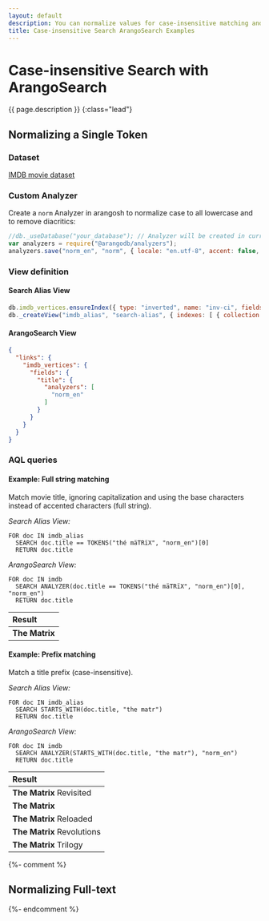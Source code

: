 ```yaml
---
layout: default
description: You can normalize values for case-insensitive matching and to ignore diacritics, also in combination with other search techniques
title: Case-insensitive Search ArangoSearch Examples
---
```

# Case-insensitive Search with ArangoSearch

{{ page.description }}
{:class="lead"}

## Normalizing a Single Token

### Dataset

[IMDB movie dataset](arangosearch-example-datasets.html#imdb-movie-dataset)

### Custom Analyzer

Create a `norm` Analyzer in arangosh to normalize case to all lowercase and to
remove diacritics:

```js
//db._useDatabase("your_database"); // Analyzer will be created in current database
var analyzers = require("@arangodb/analyzers");
analyzers.save("norm_en", "norm", { locale: "en.utf-8", accent: false, case: "lower" }, ["frequency", "norm", "position"]);
```

### View definition

#### Search Alias View

```js
db.imdb_vertices.ensureIndex({ type: "inverted", name: "inv-ci", fields: [ { name: "title", analyzer: "norm_en" } ] });
db._createView("imdb_alias", "search-alias", { indexes: [ { collection: "imdb_vertices", index: "inv-ci" } ] });
```

#### ArangoSearch View

```json
{
  "links": {
    "imdb_vertices": {
      "fields": {
        "title": {
          "analyzers": [
            "norm_en"
          ]
        }
      }
    }
  }
}
```

### AQL queries

#### Example: Full string matching

Match movie title, ignoring capitalization and using the base characters
instead of accented characters (full string).

_Search Alias View:_

```aql
FOR doc IN imdb_alias
  SEARCH doc.title == TOKENS("thé mäTRïX", "norm_en")[0]
  RETURN doc.title
```

_ArangoSearch View:_

```aql
FOR doc IN imdb
  SEARCH ANALYZER(doc.title == TOKENS("thé mäTRïX", "norm_en")[0], "norm_en")
  RETURN doc.title
```

| Result |
|:-------|
| **The Matrix** |

#### Example: Prefix matching

Match a title prefix (case-insensitive).

_Search Alias View:_

```aql
FOR doc IN imdb_alias
  SEARCH STARTS_WITH(doc.title, "the matr")
  RETURN doc.title
```

_ArangoSearch View:_

```aql
FOR doc IN imdb
  SEARCH ANALYZER(STARTS_WITH(doc.title, "the matr"), "norm_en")
  RETURN doc.title
```

| Result |
|:-------|
| **The Matrix** Revisited |
| **The Matrix** |
| **The Matrix** Reloaded |
| **The Matrix** Revolutions |
| **The Matrix** Trilogy |

{%- comment %}
## Normalizing Full-text

{%- endcomment %}
